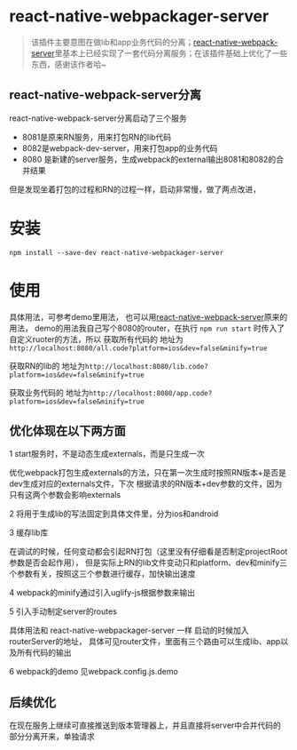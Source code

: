 # react-native-webpackager-server

> 该插件主要意图在做lib和app业务代码的分离；[react-native-webpack-server](https://github.com/mjohnston/react-native-webpack-server)里基本上已经实现了一套代码分离服务；在该插件基础上优化了一些东西，感谢该作者哈~

## react-native-webpack-server分离

react-native-webpack-server分离启动了三个服务

* 8081是原来RN服务，用来打包RN的lib代码
* 8082是webpack-dev-server，用来打包app的业务代码
* 8080 是新建的server服务，生成webpack的external输出8081和8082的合并结果

但是发现坐着打包的过程和RN的过程一样，启动非常慢，做了两点改进，

# 安装
  `npm install --save-dev react-native-webpackager-server`

# 使用
  
  具体用法，可参考demo里用法，
  也可以用[react-native-webpack-server](https://github.com/mjohnston/react-native-webpack-server)原来的用法，
  demo的用法我自己写个8080的router，在执行 `npm run start` 时传入了 自定义ruoter的方法，所以
  获取所有代码的 地址为`http://localhost:8080/all.code?platform=ios&dev=false&minify=true`

  获取RN的lib的 地址为`http://localhost:8080/lib.code?platform=ios&dev=false&minify=true`

  获取业务代码的 地址为`http://localhost:8080/app.code?platform=ios&dev=false&minify=true`

## 优化体现在以下两方面

1 start服务时，不是动态生成externals，而是只生成一次

优化webpack打包生成externals的方法，只在第一次生成时按照RN版本+是否是dev生成对应的externals文件，下次
根据请求的RN版本+dev参数的文件，因为只有这两个参数会影响externals

2 将用于生成lib的写法固定到具体文件里，分为ios和android

3 缓存lib库

在调试的时候，任何变动都会引起RN打包（这里没有仔细看是否制定projectRoot参数是否会起作用），
但是实际上RN的lib文件变动只和platform、dev和minify三个参数有关，按照这三个参数进行缓存，加快输出速度

4 webpack的minify通过引入uglify-js根据参数来输出

5 引入手动制定server的routes

  具体用法和 react-native-webpackager-server 一样 启动的时候加入routerServer的地址，
  具体可见router文件，里面有三个路由可以生成lib、app以及所有代码的输出 

6 webpack的demo 见webpack.config.js.demo

## 后续优化

在现在服务上继续可直接推送到版本管理器上，并且直接将server中合并代码的部分分离开来，单独请求


